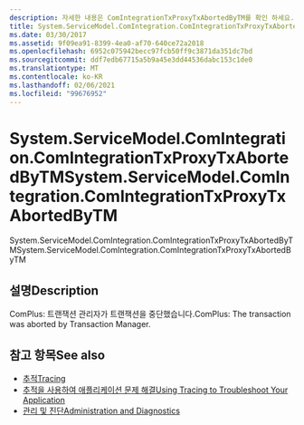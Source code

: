 ```yaml
---
description: 자세한 내용은 ComIntegrationTxProxyTxAbortedByTM를 확인 하세요.
title: System.ServiceModel.ComIntegration.ComIntegrationTxProxyTxAbortedByTM
ms.date: 03/30/2017
ms.assetid: 9f09ea91-8399-4ea0-af70-640ce72a2018
ms.openlocfilehash: 6952c075942becc97fcb50ff9c3871da351dc7bd
ms.sourcegitcommit: ddf7edb67715a5b9a45e3dd44536dabc153c1de0
ms.translationtype: MT
ms.contentlocale: ko-KR
ms.lasthandoff: 02/06/2021
ms.locfileid: "99676952"
---
```

# <a name="systemservicemodelcomintegrationcomintegrationtxproxytxabortedbytm"></a><span data-ttu-id="98717-103">System.ServiceModel.ComIntegration.ComIntegrationTxProxyTxAbortedByTM</span><span class="sxs-lookup"><span data-stu-id="98717-103">System.ServiceModel.ComIntegration.ComIntegrationTxProxyTxAbortedByTM</span></span>

<span data-ttu-id="98717-104">System.ServiceModel.ComIntegration.ComIntegrationTxProxyTxAbortedByTM</span><span class="sxs-lookup"><span data-stu-id="98717-104">System.ServiceModel.ComIntegration.ComIntegrationTxProxyTxAbortedByTM</span></span>  
  
## <a name="description"></a><span data-ttu-id="98717-105">설명</span><span class="sxs-lookup"><span data-stu-id="98717-105">Description</span></span>  

 <span data-ttu-id="98717-106">ComPlus: 트랜잭션 관리자가 트랜잭션을 중단했습니다.</span><span class="sxs-lookup"><span data-stu-id="98717-106">ComPlus: The transaction was aborted by Transaction Manager.</span></span>  
  
## <a name="see-also"></a><span data-ttu-id="98717-107">참고 항목</span><span class="sxs-lookup"><span data-stu-id="98717-107">See also</span></span>

- [<span data-ttu-id="98717-108">추적</span><span class="sxs-lookup"><span data-stu-id="98717-108">Tracing</span></span>](index.md)
- [<span data-ttu-id="98717-109">추적을 사용하여 애플리케이션 문제 해결</span><span class="sxs-lookup"><span data-stu-id="98717-109">Using Tracing to Troubleshoot Your Application</span></span>](using-tracing-to-troubleshoot-your-application.md)
- [<span data-ttu-id="98717-110">관리 및 진단</span><span class="sxs-lookup"><span data-stu-id="98717-110">Administration and Diagnostics</span></span>](../index.md)
